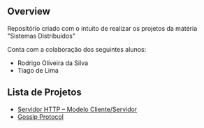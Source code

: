 ## Overview

Repositório criado com o intuito de realizar os projetos da matéria "Sistemas Distribuídos"

Conta com a colaboração dos seguintes alunos:

- Rodrigo Oliveira da Silva
- Tiago de Lima

## Lista de Projetos
- [Servidor HTTP – Modelo Cliente/Servidor](https://github.com/tiagodelima-sc/t1-sistema-distribuido/tree/main/modelo_centralizado)
- [Gossip Protocol](https://github.com/tiagodelima-sc/t1-sistema-distribuido/tree/main/modelo_distribuido)
